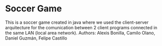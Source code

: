 # Soccer Game
This is a soccer game created in java where we used the client-server arquitecture  for the comunication between 2 client programs 
connected in the same LAN (local area network).
Authors: Alexis Bonilla, Camilo Olano, Daniel Guzmán, Felipe Castillo
